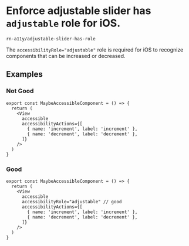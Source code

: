 # Enforce adjustable slider has `adjustable` role for iOS.

`rn-a11y/adjustable-slider-has-role`

The `accessibilityRole="adjustable"` role is required for iOS to recognize components that can be increased or decreased.

## Examples

### Not Good

```tsx
export const MaybeAccessibleComponent = () => {
  return (
    <View
      accessible
      accessibilityActions={[
        { name: 'increment', label: 'increment' },
        { name: 'decrement', label: 'decrement' },
      ]}
    />
  )
}
```

### Good

```tsx
export const MaybeAccessibleComponent = () => {
  return (
    <View
      accessible
      accessibilityRole="adjustable" // good
      accessibilityActions={[
        { name: 'increment', label: 'increment' },
        { name: 'decrement', label: 'decrement' },
      ]}
    />
  )
}
```
